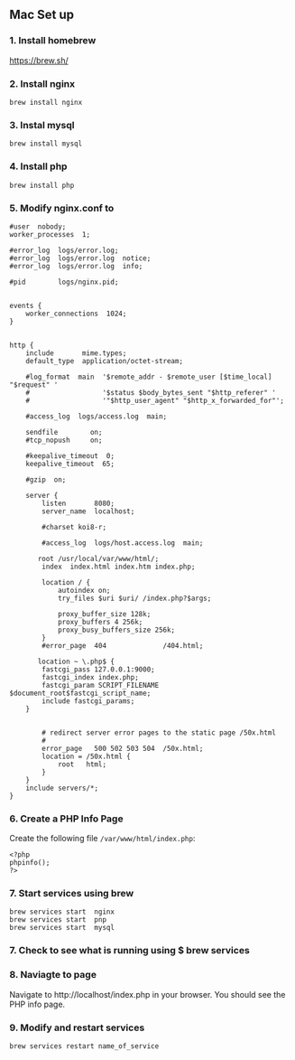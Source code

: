 ## Mac Set up

### 1. Install homebrew
https://brew.sh/ 

### 2. Install nginx

`brew install nginx`

### 3. Instal mysql

`brew install mysql `

### 4. Install php


`brew install php `


### 5. Modify nginx.conf to 
       

```
#user  nobody;
worker_processes  1;

#error_log  logs/error.log;
#error_log  logs/error.log  notice;
#error_log  logs/error.log  info;

#pid        logs/nginx.pid;


events {
    worker_connections  1024;
}


http {
    include       mime.types;
    default_type  application/octet-stream;

    #log_format  main  '$remote_addr - $remote_user [$time_local] "$request" '
    #                  '$status $body_bytes_sent "$http_referer" '
    #                  '"$http_user_agent" "$http_x_forwarded_for"';

    #access_log  logs/access.log  main;

    sendfile        on;
    #tcp_nopush     on;

    #keepalive_timeout  0;
    keepalive_timeout  65;

    #gzip  on;

    server {
        listen       8080;
        server_name  localhost;

        #charset koi8-r;

        #access_log  logs/host.access.log  main;

       root /usr/local/var/www/html/;
        index  index.html index.htm index.php;

        location / {
            autoindex on;
            try_files $uri $uri/ /index.php?$args;

            proxy_buffer_size 128k;
            proxy_buffers 4 256k;
            proxy_busy_buffers_size 256k;
        }
        #error_page  404              /404.html;

       location ~ \.php$ {
		fastcgi_pass 127.0.0.1:9000;
		fastcgi_index index.php;
		fastcgi_param SCRIPT_FILENAME $document_root$fastcgi_script_name;
		include fastcgi_params;
	}


        # redirect server error pages to the static page /50x.html
        #
        error_page   500 502 503 504  /50x.html;
        location = /50x.html {
            root   html;
        }
    }
    include servers/*;
}
```


### 6. Create a PHP Info Page
Create the following file `/var/www/html/index.php`:

```
<?php
phpinfo();
?>
```

### 7. Start services using brew

```
brew services start  nginx
brew services start  pnp
brew services start  mysql
```

### 7. Check to see what is running using $ brew services 
### 8. Naviagte to page

Navigate to http://localhost/index.php in your browser. You should see the PHP info page.

### 9. Modify and restart services 

`brew services restart name_of_service`




